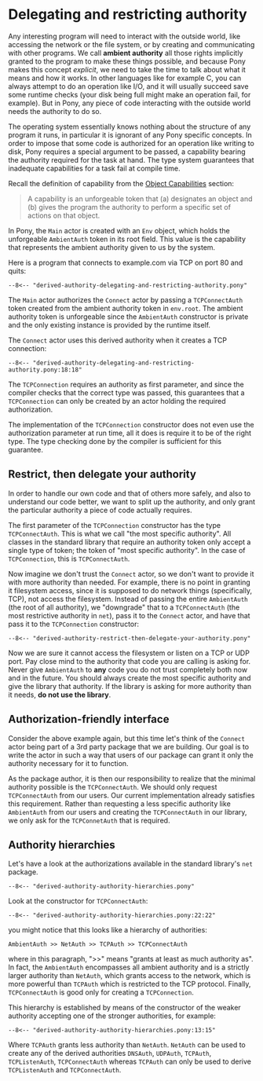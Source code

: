 # Delegating and restricting authority

Any interesting program will need to interact with the outside world, like accessing the network or the file system, or by creating and communicating with other programs. We call __ambient authority__ all those rights implicitly granted to the program to make these things possible, and because Pony makes this concept *explicit*, we need to take the time to talk about what it means and how it works. In other languages like for example C, you can always attempt to do an operation like I/O, and it will usually succeed save some runtime checks (your disk being full might make an operation fail, for example). But in Pony, any piece of code interacting with the outside world needs the authority to do so.

The operating system essentially knows nothing about the structure of any program it runs, in particular it is ignorant of any Pony specific concepts. In order to impose that some code is authorized for an operation like writing to disk, Pony requires a special argument to be passed, a capability bearing the authority required for the task at hand. The type system guarantees that inadequate capabilities for a task fail at compile time.

Recall the definition of capability from the [Object Capabilities](/object-capabilities/object-capabilities.md) section:

> A capability is an unforgeable token that (a) designates an object and (b) gives the program the authority to perform a specific set of actions on that object.

In Pony, the `Main` actor is created with an `Env` object, which holds the unforgeable `AmbientAuth` token in its root field. This value is the capability that represents the ambient authority given to us by the system.

Here is a program that connects to example.com via TCP on port 80 and quits:

```pony
--8<-- "derived-authority-delegating-and-restricting-authority.pony"
```

The `Main` actor authorizes the `Connect` actor by passing a `TCPConnectAuth` token created from the ambient authority token in `env.root`. The ambient authority token is unforgeable since the `AmbientAuth` constructor is private and the only existing instance is provided by the runtime itself.

The `Connect` actor uses this derived authority when it creates a TCP connection:

```pony
--8<-- "derived-authority-delegating-and-restricting-authority.pony:18:18"
```

The `TCPConnection` requires an authority as first parameter, and since the compiler checks that the correct type was passed, this guarantees that a `TCPConnection` can only be created by an actor holding the required authorization.

The implementation of the `TCPConnection` constructor does not even use the authorization parameter at run time, all it does is require it to be of the right type. The type checking done by the compiler is sufficient for this guarantee.

## Restrict, then delegate your authority

In order to handle our own code and that of others more safely, and also to understand our code better, we want to split up the authority, and only grant the particular authority a piece of code actually requires.

The first parameter of the `TCPConnection` constructor has the type `TCPConnectAuth`. This is what we call "the most specific authority". All classes in the standard library that require an authority token only accept a single type of token; the token of "most specific authority". In the case of `TCPConnection`, this is `TCPConnectAuth`.

Now imagine we don't trust the `Connect` actor, so we don't want to provide it with more authority than needed. For example, there is no point in granting it filesystem access, since it is supposed to do network things (specifically, TCP), not access the filesystem. Instead of passing the entire `AmbientAuth` (the root of all authority), we "downgrade" that to a `TCPConnectAuth` (the most restrictive authority in `net`), pass it to the `Connect` actor, and have that pass it to the `TCPConnection` constructor:

```pony
--8<-- "derived-authority-restrict-then-delegate-your-authority.pony"
```

Now we are sure it cannot access the filesystem or listen on a TCP or UDP port. Pay close mind to the authority that code you are calling is asking for. Never give `AmbientAuth` to __any__ code you do not trust completely both now and in the future. You should always create the most specific authority and give the library that authority. If the library is asking for more authority than it needs, __do not use the library__.

## Authorization-friendly interface

Consider the above example again, but this time let's think of the `Connect` actor being part of a 3rd party package that we are building. Our goal is to write the actor in such a way that users of our package can grant it only the authority necessary for it to function.

As the package author, it is then our responsibility to realize that the minimal authority possible is the `TCPConnectAuth`. We should only request `TCPConnectAuth` from our users. Our current implementation already satisfies this requirement. Rather than requesting a less specific authority like `AmbientAuth` from our users and creating the `TCPConnectAuth` in our library, we only ask for the `TCPConnetAuth` that is required.

## Authority hierarchies

Let's have a look at the authorizations available in the standard library's `net` package.

```pony
--8<-- "derived-authority-authority-hierarchies.pony"
```

Look at the constructor for `TCPConnectAuth`:

```pony
--8<-- "derived-authority-authority-hierarchies.pony:22:22"
```

you might notice that this looks like a hierarchy of authorities:

`AmbientAuth >> NetAuth >> TCPAuth >> TCPConnectAuth`

where in this paragraph, ">>" means "grants at least as much authority as". In fact, the `AmbientAuth` encompasses all ambient authority and is a strictly larger authority than `NetAuth`, which grants access to the network, which is more powerful than `TCPAuth` which is restricted to the TCP protocol. Finally, `TCPConnectAuth` is good only for creating a `TCPConnection`.

This hierarchy is established by means of the constructor of the weaker authority accepting one of the stronger authorities, for example:

```pony
--8<-- "derived-authority-authority-hierarchies.pony:13:15"
```

Where `TCPAuth` grants less authority than `NetAuth`. `NetAuth` can be used to create any of the derived authorities `DNSAuth`, `UDPAuth`, `TCPAuth`, `TCPListenAuth`, `TCPConnectAuth` whereas `TCPAuth` can only be used to derive `TCPListenAuth` and `TCPConnectAuth`.
